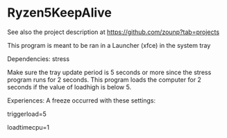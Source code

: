 # Ryzen5KeepAlive

See also the project description at https://github.com/zounp?tab=projects

This program is meant to be ran in a Launcher (xfce) in the system tray

Dependencies: stress

Make sure the tray update period is 5 seconds or more since the stress program runs for 2 seconds.
This program loads the computer for 2 seconds if the value of loadhigh is below 5.

Experiences:
A freeze occurred with these settings:

  triggerload=5

  loadtimecpu=1
